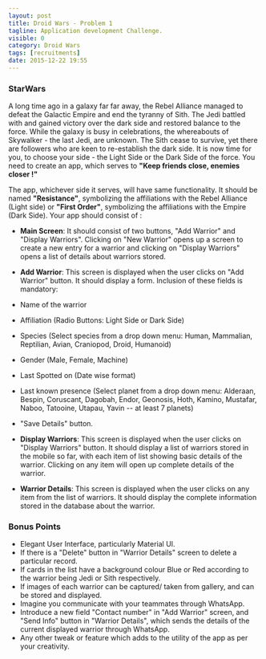 ```yaml
---
layout: post
title: Droid Wars - Problem 1
tagline: Application development Challenge.
visible: 0
category: Droid Wars
tags: [recruitments]
date: 2015-12-22 19:55
---
```


### **StarWars**

A long time ago in a galaxy far far away, the Rebel Alliance managed to defeat the Galactic Empire and end the tyranny of Sith. The Jedi battled with and gained victory over the dark side and restored balance to the force. While the galaxy is busy in celebrations, the whereabouts of Skywalker - the last Jedi, are unknown. The Sith cease to survive, yet there are followers who are keen to re-establish the dark side. It is now time for you, to choose your side - the Light Side or the Dark Side of the force. You need to create an app, which serves to **"Keep friends close, enemies closer !"**

The app, whichever side it serves, will have same functionality. It should be named **"Resistance"**, symbolizing the affiliations with the Rebel Alliance (Light side) or **"First Order"**, symbolizing the affiliations with the Empire (Dark Side). Your app should consist of :

 - **Main Screen**: It should consist of two buttons, "Add Warrior" and "Display Warriors". Clicking on "New Warrior" opens up a screen to create a new entry for a warrior and clicking on "Display Warriors" opens a list of details about warriors stored.
 
 - **Add Warrior**: This screen is displayed when the user clicks on "Add Warrior" button. It should display a form. Inclusion of these fields is mandatory:
  - Name of the warrior
  - Affiliation (Radio Buttons: Light Side or Dark Side)
  - Species (Select species from a drop down menu: Human, Mammalian, Reptilian, Avian, Craniopod, Droid, Humanoid)
  - Gender (Male, Female, Machine)
  - Last Spotted on (Date wise format)
  - Last known presence (Select planet from a drop down menu: Alderaan, Bespin, Coruscant, Dagobah, Endor, Geonosis, Hoth, Kamino, Mustafar, Naboo, Tatooine, Utapau, Yavin -- at least 7 planets)
  - "Save Details" button.
  
 - **Display Warriors**: This screen is displayed when the user clicks on "Display Warriors" button. It should display a list of warriors stored in the mobile so far, with each item of list showing basic details of the warrior. Clicking on any item will open up complete details of the warrior.
 - **Warrior Details**: This screen is displayed when the user clicks on any item from the list of warriors. It should display the complete information stored in the database about the warrior.
 
### **Bonus Points**

  - Elegant User Interface, particularly Material UI.
  - If there is a "Delete" button in "Warrior Details" screen to delete a particular record.
  - If cards in the list have a background colour Blue or Red according to the warrior being Jedi or Sith respectively.
  - If images of each warrior can be captured/ taken from gallery, and can be stored and displayed.
  - Imagine you communicate with your teammates through WhatsApp.
  - Introduce a new field "Contact number" in "Add Warrior" screen, and "Send Info" button in "Warrior Details", which sends the details of the current displayed warrior through WhatsApp.
  - Any other tweak or feature which adds to the utility of the app as per your creativity.


 
  